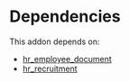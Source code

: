# Dependencies

This addon depends on:

- [hr_employee_document](https://github.com/bringout/oca-technical)
- [hr_recruitment](https://github.com/bringout/oca-ocb-hr/tree/f98b49b539eee9e50a57b2cbab9546577b4c3681/odoo-bringout-oca-ocb-hr_recruitment)
